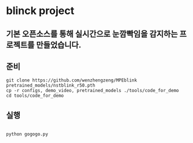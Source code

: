 # blinck project

## 기본 오픈소스를 통해 실시간으로 눈깜빡임을 감지하는 프로젝트를 만들었습니다.

## 준비
```Shell
git clone https://github.com/wenzhengzeng/MPEblink
pretrained_models/nstblink_r50.pth
cp -r configs, demo_video, pretrained_models ./tools/code_for_demo
cd tools/code_for_demo
```

## 실행
```Shell

python gogogo.py
```
